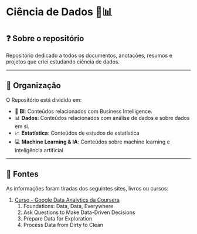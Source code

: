 #  Ciência de Dados 🧪📊

## ❓ Sobre o repositório 
Repositório dedicado a todos os documentos, anotações, resumos e projetos que criei estudando ciência de dados.

<hr>

## 📂 Organização
O Repositório está dividido em:
- 💼 **BI**: Conteúdos relacionados com Business Intelligence.
- 📊 **Dados**: Conteúdos relacionados com análise de dados e sobre dados em si.
- 📈 **Estatística**: Conteúdos de estudos de estatística
- 💻 **Machine Learning & IA**: Conteúdos sobre machine learning e inteligência artificial

<hr>

## 📖 Fontes 
As informações foram tiradas dos seguintes sites, livros ou cursos:

1. [Curso - Google Data Analytics da Coursera](https://www.coursera.org/professional-certificates/google-data-analytics?)
   1. Foundations: Data, Data, Everywhere
   2. Ask Questions to Make Data-Driven Decisions
   3. Prepare Data for Exploration
   4. Process Data from Dirty to Clean